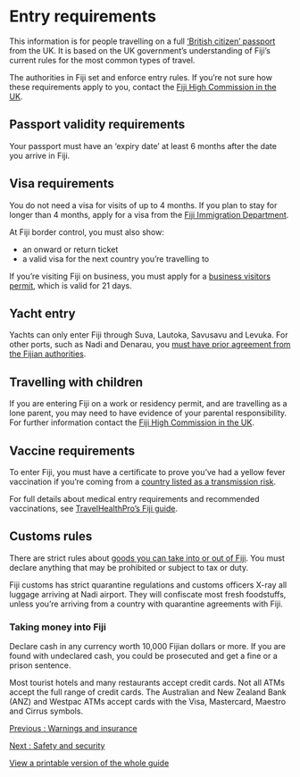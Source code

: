 # Entry requirements

This information is for people travelling on a full [‘British citizen’ passport](https://www.gov.uk/types-of-british-nationality) from the UK. It is based on the UK government’s understanding of Fiji’s current rules for the most common types of travel.

The authorities in Fiji set and enforce entry rules. If you’re not sure how these requirements apply to you, contact the [Fiji High Commission in the UK](http://fijihighcommission.org.uk/).

## Passport validity requirements

Your passport must have an ‘expiry date’ at least 6 months after the date you arrive in Fiji.

## Visa requirements

You do not need a visa for visits of up to 4 months. If you plan to stay for longer than 4 months, apply for a visa from the [Fiji Immigration Department](https://www.immigration.gov.fj/).

At Fiji border control, you must also show:

* an onward or return ticket
* a valid visa for the next country you’re travelling to

If you’re visiting Fiji on business, you must apply for a [business visitors permit](https://www.immigration.gov.fj/), which is valid for 21 days.

## Yacht entry

Yachts can only enter Fiji through Suva, Lautoka, Savusavu and Levuka. For other ports, such as Nadi and Denarau, you [must have prior agreement from the Fijian authorities](https://www.frcs.org.fj/our-services/customs/yachts-and-vessels/).

## Travelling with children

If you are entering Fiji on a work or residency permit, and are travelling as a lone parent, you may need to have evidence of your parental responsibility. For further information contact the [Fiji High Commission in the UK](http://fijihighcommission.org.uk/).

## Vaccine requirements

To enter Fiji, you must have a certificate to prove you’ve had a yellow fever vaccination if you’re coming from a [country listed as a transmission risk](https://nathnacyfzone.org.uk/factsheet/65/countries-with-risk-of-yellow-fever-transmission).

For full details about medical entry requirements and recommended vaccinations, see [TravelHealthPro’s Fiji guide](https://travelhealthpro.org.uk/country/79/fiji#Vaccine_Recommendations).

## Customs rules

There are strict rules about [goods you can take into or out of Fiji](https://www.frcs.org.fj/our-services/customs/visiting-fiji/arriving-in-fiji/). You must declare anything that may be prohibited or subject to tax or duty.

Fiji customs has strict quarantine regulations and customs officers X-ray all luggage arriving at Nadi airport. They will confiscate most fresh foodstuffs, unless you’re arriving from a country with quarantine agreements with Fiji.

### Taking money into Fiji

Declare cash in any currency worth 10,000 Fijian dollars or more. If you are found with undeclared cash, you could be prosecuted and get a fine or a prison sentence.

Most tourist hotels and many restaurants accept credit cards. Not all ATMs accept the full range of credit cards. The Australian and New Zealand Bank (ANZ) and Westpac ATMs accept cards with the Visa, Mastercard, Maestro and Cirrus symbols.

[Previous
:
Warnings and insurance](/foreign-travel-advice/fiji)

[Next
:
Safety and security](/foreign-travel-advice/fiji/safety-and-security)

[View a printable version of the whole guide](/foreign-travel-advice/fiji/print)